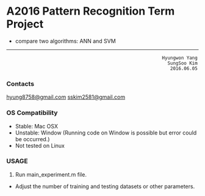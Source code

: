 # A2016 Pattern Recognition Term Project 
- compare two algorithms: ANN and SVM
---
                                                             Hyungwon Yang
                                                               SungSoo Kim
                                                                2016.06.05
### Contacts
hyung8758@gmail.com
sskim2581@gmail.com

### OS Compatibility
- Stable: Mac OSX
- Unstable: Window (Running code on Window is possible but error could be occurred.)
- Not tested on Linux

### USAGE
1. Run main_experiment.m file.
 - Adjust the number of training and testing datasets or other parameters.
